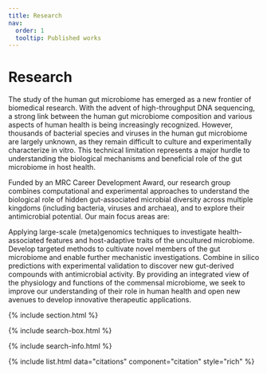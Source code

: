 ```yaml
---
title: Research
nav:
  order: 1
  tooltip: Published works
---
```


# <i class="fas fa-microscope"></i>Research

The study of the human gut microbiome has emerged as a new frontier of biomedical research. With the advent of high-throughput DNA sequencing, a strong link between the human gut microbiome composition and various aspects of human health is being increasingly recognized. However, thousands of bacterial species and viruses in the human gut microbiome are largely unknown, as they remain difficult to culture and experimentally characterize in vitro. This technical limitation represents a major hurdle to understanding the biological mechanisms and beneficial role of the gut microbiome in host health.

Funded by an MRC Career Development Award, our research group combines computational and experimental approaches to understand the biological role of hidden gut-associated microbial diversity across multiple kingdoms (including bacteria, viruses and archaea), and to explore their antimicrobial potential. 
Our main focus areas are:

Applying large-scale (meta)genomics techniques to investigate health-associated features and host-adaptive traits of the uncultured microbiome.
Develop targeted methods to cultivate novel members of the gut microbiome and enable further mechanistic investigations.
Combine in silico predictions with experimental validation to discover new gut-derived compounds with antimicrobial activity.
By providing an integrated view of the physiology and functions of the commensal microbiome, we seek to improve our understanding of their role in human health and open new avenues to develop innovative therapeutic applications.

{% include section.html %}

{% include search-box.html %}

{% include search-info.html %}

{% include list.html data="citations" component="citation" style="rich" %}
